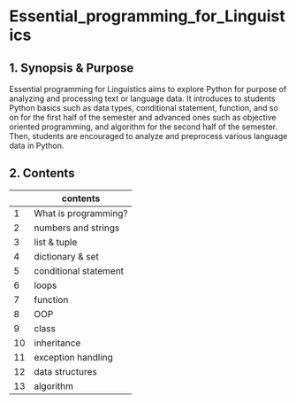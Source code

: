 # Essential_programming_for_Linguistics
## 1. Synopsis & Purpose
Essential programming for Linguistics aims to explore Python for purpose of analyzing and processing text or language data. It introduces to students Python basics such as data types, conditional statement, function, and so on for the first half of the semester and advanced ones such as objective oriented programming, and algorithm for the second half of the semester. Then, students are encouraged to analyze and preprocess various language data in Python.
## 2. Contents
|   | contents |
|---|---|
|  1  |  What is programming?  |
|  2  |  numbers and strings  |
|  3  |  list & tuple  |
|  4  |  dictionary & set  |
|  5  |  conditional statement  |
|  6  |  loops  |
|  7  |  function  |
|  8  |  OOP  |
|  9  |  class  |
|  10  |  inheritance |
|  11  |  exception handling  |
|  12  |  data structures  |
|  13  |  algorithm  |
